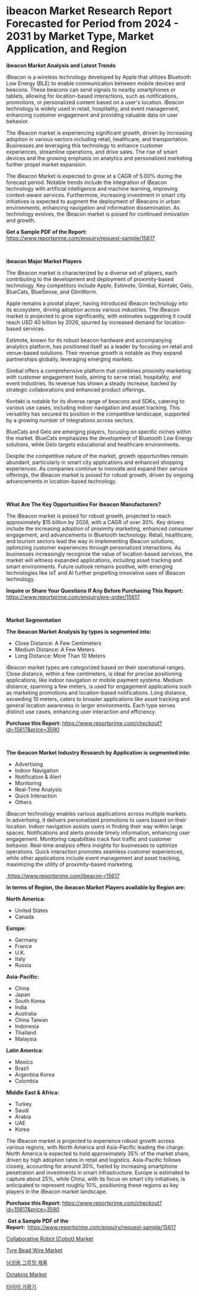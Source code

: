 <p><h1>ibeacon Market Research Report Forecasted for Period from 2024 -  2031 by Market Type, Market Application, and Region</h1></p><p><strong>ibeacon Market Analysis and Latest Trends</strong></p>
<p><p>iBeacon is a wireless technology developed by Apple that utilizes Bluetooth Low Energy (BLE) to enable communication between mobile devices and beacons. These beacons can send signals to nearby smartphones or tablets, allowing for location-based interactions, such as notifications, promotions, or personalized content based on a user's location. iBeacon technology is widely used in retail, hospitality, and event management, enhancing customer engagement and providing valuable data on user behavior.</p><p>The iBeacon market is experiencing significant growth, driven by increasing adoption in various sectors including retail, healthcare, and transportation. Businesses are leveraging this technology to enhance customer experiences, streamline operations, and drive sales. The rise of smart devices and the growing emphasis on analytics and personalized marketing further propel market expansion.</p><p>The iBeacon Market is expected to grow at a CAGR of 5.00% during the forecast period. Notable trends include the integration of iBeacon technology with artificial intelligence and machine learning, improving context-aware services. Furthermore, increasing investment in smart city initiatives is expected to augment the deployment of iBeacons in urban environments, enhancing navigation and information dissemination. As technology evolves, the iBeacon market is poised for continued innovation and growth.</p></p>
<p><strong>Get a Sample PDF of the Report:&nbsp;</strong> <a href="https://www.reportprime.com/enquiry/request-sample/15617">https://www.reportprime.com/enquiry/request-sample/15617</a></p>
<p>&nbsp;</p>
<p><strong>ibeacon Major Market Players</strong></p>
<p><p>The iBeacon market is characterized by a diverse set of players, each contributing to the development and deployment of proximity-based technology. Key competitors include Apple, Estimote, Gimbal, Kontakt, Gelo, BlueCats, BlueSense, and GlimWorm.</p><p>Apple remains a pivotal player, having introduced iBeacon technology into its ecosystem, driving adoption across various industries. The iBeacon market is projected to grow significantly, with estimates suggesting it could reach USD 40 billion by 2026, spurred by increased demand for location-based services.</p><p>Estimote, known for its robust beacon hardware and accompanying analytics platform, has positioned itself as a leader by focusing on retail and venue-based solutions. Their revenue growth is notable as they expand partnerships globally, leveraging emerging markets. </p><p>Gimbal offers a comprehensive platform that combines proximity marketing with customer engagement tools, aiming to serve retail, hospitality, and event industries. Its revenue has shown a steady increase, backed by strategic collaborations and enhanced product offerings.</p><p>Kontakt is notable for its diverse range of beacons and SDKs, catering to various use cases, including indoor navigation and asset tracking. This versatility has secured its position in the competitive landscape, supported by a growing number of integrations across sectors.</p><p>BlueCats and Gelo are emerging players, focusing on specific niches within the market. BlueCats emphasizes the development of Bluetooth Low Energy solutions, while Gelo targets educational and healthcare environments.</p><p>Despite the competitive nature of the market, growth opportunities remain abundant, particularly in smart city applications and enhanced shopping experiences. As companies continue to innovate and expand their service offerings, the iBeacon market is poised for robust growth, driven by ongoing advancements in location-based technology.</p></p>
<p>&nbsp;</p>
<p><strong>What Are The Key Opportunities For ibeacon Manufacturers?</strong></p>
<p><p>The iBeacon market is poised for robust growth, projected to reach approximately $15 billion by 2026, with a CAGR of over 30%. Key drivers include the increasing adoption of proximity marketing, enhanced consumer engagement, and advancements in Bluetooth technology. Retail, healthcare, and tourism sectors lead the way in implementing iBeacon solutions, optimizing customer experiences through personalized interactions. As businesses increasingly recognize the value of location-based services, the market will witness expanded applications, including asset tracking and smart environments. Future outlook remains positive, with emerging technologies like IoT and AI further propelling innovative uses of iBeacon technology.</p></p>
<p><strong>Inquire or Share Your Questions If Any Before Purchasing This Report:</strong> <a href="https://www.reportprime.com/enquiry/pre-order/15617">https://www.reportprime.com/enquiry/pre-order/15617</a></p>
<p>&nbsp;</p>
<p><strong>Market Segmentation</strong></p>
<p><strong>The ibeacon Market Analysis by types is segmented into:</strong></p>
<p><ul><li>Close Distance: A Few Centimeters</li><li>Medium Distance: A Few Meters</li><li>Long Distance: More Than 10 Meters</li></ul></p>
<p><p>iBeacon market types are categorized based on their operational ranges. Close distance, within a few centimeters, is ideal for precise positioning applications, like indoor navigation or mobile payment systems. Medium distance, spanning a few meters, is used for engagement applications such as marketing promotions and location-based notifications. Long distance, exceeding 10 meters, caters to broader applications like asset tracking and general location awareness in larger environments. Each type serves distinct use cases, enhancing user interaction and efficiency.</p></p>
<p><strong>Purchase this Report:&nbsp;</strong><a href="https://www.reportprime.com/checkout?id=15617&price=3590">https://www.reportprime.com/checkout?id=15617&price=3590</a></p>
<p>&nbsp;</p>
<p><strong>The ibeacon Market Industry Research by Application is segmented into:</strong></p>
<p><ul><li>Advertising</li><li>Indoor Navigation</li><li>Notification & Alert</li><li>Monitoring</li><li>Real-Time Analysis</li><li>Quick Interaction</li><li>Others</li></ul></p>
<p><p>iBeacon technology enables various applications across multiple markets. In advertising, it delivers personalized promotions to users based on their location. Indoor navigation assists users in finding their way within large spaces. Notifications and alerts provide timely information, enhancing user engagement. Monitoring capabilities track foot traffic and customer behavior. Real-time analysis offers insights for businesses to optimize operations. Quick interaction promotes seamless customer experiences, while other applications include event management and asset tracking, maximizing the utility of proximity-based marketing.</p></p>
<p><a href="https://www.reportprime.com/ibeacon-r15617">&nbsp;https://www.reportprime.com/ibeacon-r15617</a></p>
<p><strong>In terms of Region, the ibeacon Market Players available by Region are:</strong></p>
<p>
    <p> <strong> North America: </strong>
        <ul>
            <li>United States</li>
            <li>Canada</li>
        </ul>
        </p> 
    <p> <strong> Europe: </strong>
        <ul>
            <li>Germany</li>
            <li>France</li>
            <li>U.K.</li>
            <li>Italy</li>
            <li>Russia</li>
        </ul>
        </p> 
    <p> <strong> Asia-Pacific: </strong>
        <ul>
            <li>China</li>
            <li>Japan</li>
            <li>South Korea</li>
            <li>India</li>
            <li>Australia</li>
            <li>China Taiwan</li>
            <li>Indonesia</li>
            <li>Thailand</li>
            <li>Malaysia</li>
        </ul>
        </p> 
    <p> <strong> Latin America: </strong>
        <ul>
            <li>Mexico</li>
            <li>Brazil</li>
            <li>Argentina Korea</li>
            <li>Colombia</li>
        </ul>
        </p> 
    <p> <strong> Middle East & Africa: </strong>
        <ul>
            <li>Turkey</li>
            <li>Saudi</li>
            <li>Arabia</li>
            <li>UAE</li>
            <li>Korea</li>
        </ul>
    </p>
    </p>
<p><p>The iBeacon market is projected to experience robust growth across various regions, with North America and Asia-Pacific leading the charge. North America is expected to hold approximately 35% of the market share, driven by high adoption rates in retail and logistics. Asia-Pacific follows closely, accounting for around 30%, fueled by increasing smartphone penetration and investments in smart infrastructure. Europe is estimated to capture about 25%, while China, with its focus on smart city initiatives, is anticipated to represent roughly 10%, positioning these regions as key players in the iBeacon market landscape.</p></p>
<p><strong>Purchase this Report: </strong><a href="https://www.reportprime.com/checkout?id=15617&price=3590">https://www.reportprime.com/checkout?id=15617&price=3590</a></p>
<p>&nbsp;<strong>Get a Sample PDF of the Report:&nbsp;&nbsp;</strong><a href="https://www.reportprime.com/enquiry/request-sample/15617">https://www.reportprime.com/enquiry/request-sample/15617</a></p>
<p><strong></strong></p>
<p><p><a href="https://www.linkedin.com/pulse/exploring-collaborative-robot-cobot-market-dynamics-revenue-analysis-moxye?trackingId=IU96VuhPQdWIRJ8gPSN9Tw%3D%3D">Collaborative Robot (Cobot) Market</a></p><p><a href="https://issuu.com/reportprime-2/docs/tyre-bead-wire-market-size-2030.ppt_6457b88cfd3995">Tyre Bead Wire Market</a></p><p><a href="https://medium.com/@sheldondtickinson9867/%EC%84%B8%EA%B3%84-mens-grooming-products-market-%EC%9D%80-2024%EC%97%90%EC%84%9C-2031%EB%A1%9C-%EC%97%B0%ED%8F%89%EA%B7%A0-%EC%A6%9D%EA%B0%80%EC%9C%A8%EC%9D%84-%EB%B3%B4%EC%9D%BC-%EA%B2%83%EC%9C%BC%EB%A1%9C-%EC%98%88%EC%83%81%EB%90%A9%EB%8B%88%EB%8B%A4-1e338ad6b120">남성용 그루밍 제품</a></p><p><a href="https://medium.com/@laurenhowell65/the-octabins-market-report-analyzes-important-operational-and-performance-data-so-one-may-compare-35b400433148">Octabins Market</a></p><p><a href="https://medium.com/@sheldondtickinson9867/tire-vulcanizer-market-%EC%9D%98-%EA%B8%80%EB%A1%9C%EB%B2%8C-%EC%8B%9C%EC%9E%A5-%EA%B0%9C%EC%9A%94%EB%8A%94-%EC%A0%84-%EC%84%B8%EA%B3%84-%EB%B0%8F-%EC%A3%BC%EC%9A%94-%EC%8B%9C%EC%9E%A5%EC%9D%98-%EC%82%B0%EC%97%85%EC%97%90-%EC%98%81%ED%96%A5%EC%9D%84-%EB%AF%B8%EC%B9%98%EB%8A%94-%EC%A3%BC%EC%9A%94-%ED%8A%B8%EB%A0%8C%EB%93%9C%EC%97%90-%EB%8C%80%ED%95%9C-%EB%8F%85%ED%8A%B9%ED%95%9C-%EA%B4%80%EC%A0%90%EC%9D%84-%EC%A0%9C%EA%B3%B5%ED%95%A9%EB%8B%88%EB%8B%A4-f28325feabf7">타이어 가황기</a></p></p>